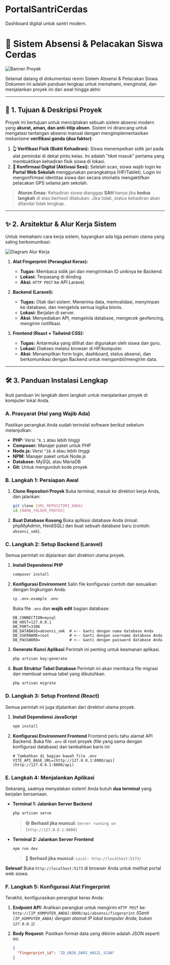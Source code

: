 # PortalSantriCerdas
Dashboard digital untuk santri modern.
# 🚀 Sistem Absensi & Pelacakan Siswa Cerdas

![Banner Proyek](https://placehold.co/800x300/3498db/ffffff?text=Sistem+Absensi+SMK+Pondok)

Selamat datang di dokumentasi resmi Sistem Absensi & Pelacakan Siswa. Dokumen ini adalah panduan lengkap untuk memahami, menginstal, dan menjalankan proyek ini dari awal hingga akhir.

---

## 🎯 1. Tujuan & Deskripsi Proyek

Proyek ini bertujuan untuk menciptakan sebuah sistem absensi modern yang **akurat, aman, dan anti-titip absen**. Sistem ini dirancang untuk mengatasi tantangan absensi manual dengan mengimplementasikan mekanisme **verifikasi ganda (dua faktor)**:

1.  **👆 Verifikasi Fisik (Bukti Kehadiran):** Siswa menempelkan sidik jari pada alat pemindai di dekat pintu kelas. Ini adalah "tiket masuk" pertama yang membuktikan kehadiran fisik siswa di lokasi.
2.  **📱 Konfirmasi Digital (Aktivasi Sesi):** Setelah scan, siswa wajib login ke **Portal Web Sekolah** menggunakan perangkatnya (HP/Tablet). Login ini mengonfirmasi identitas siswa dan secara otomatis mengaktifkan pelacakan GPS selama jam sekolah.

> **Aturan Emas:** Kehadiran siswa dianggap **SAH** hanya jika **kedua langkah** di atas berhasil dilakukan. Jika tidak, status kehadiran akan ditandai tidak lengkap.

---

## ✨ 2. Arsitektur & Alur Kerja Sistem

Untuk memahami cara kerja sistem, bayangkan ada tiga pemain utama yang saling berkomunikasi:

![Diagram Alur Kerja](https://placehold.co/800x250/f1f1f1/333333?text=Alat+Fingerprint+->+Backend+(Laravel)+<-+Frontend+(React))

1.  **Alat Fingerprint (Perangkat Keras):**
    * **Tugas:** Membaca sidik jari dan mengirimkan ID uniknya ke Backend.
    * **Lokasi:** Terpasang di dinding.
    * **Aksi:** `HTTP POST` ke API Laravel.

2.  **Backend (Laravel):**
    * **Tugas:** Otak dari sistem. Menerima data, memvalidasi, menyimpan ke database, dan mengelola semua logika bisnis.
    * **Lokasi:** Berjalan di server.
    * **Aksi:** Menyediakan API, mengelola database, mengecek geofencing, mengirim notifikasi.

3.  **Frontend (React + Tailwind CSS):**
    * **Tugas:** Antarmuka yang dilihat dan digunakan oleh siswa dan guru.
    * **Lokasi:** Diakses melalui browser di HP/komputer.
    * **Aksi:** Menampilkan form login, dashboard, status absensi, dan berkomunikasi dengan Backend untuk mengambil/mengirim data.

---

## 🛠️ 3. Panduan Instalasi Lengkap

Ikuti panduan ini langkah demi langkah untuk menjalankan proyek di komputer lokal Anda.

### A. Prasyarat (Hal yang Wajib Ada)

Pastikan perangkat Anda sudah terinstal software berikut sebelum melanjutkan:

* **PHP:** Versi `^8.1` atau lebih tinggi
* **Composer:** Manajer paket untuk PHP
* **Node.js:** Versi `^18.0` atau lebih tinggi
* **NPM:** Manajer paket untuk Node.js
* **Database:** MySQL atau MariaDB
* **Git:** Untuk mengunduh kode proyek

### B. Langkah 1: Persiapan Awal

1.  **Clone Repositori Proyek**
    Buka terminal, masuk ke direktori kerja Anda, dan jalankan:
    ```bash
    git clone [URL_REPOSITORI_ANDA]
    cd [NAMA_FOLDER_PROYEK]
    ```

2.  **Buat Database Kosong**
    Buka aplikasi database Anda (misal: phpMyAdmin, HeidiSQL) dan buat sebuah database baru (contoh: `absensi_smk`).

### C. Langkah 2: Setup Backend (Laravel)

Semua perintah ini dijalankan dari direktori utama proyek.

1.  **Install Dependensi PHP**
    ```bash
    composer install
    ```

2.  **Konfigurasi Environment**
    Salin file konfigurasi contoh dan sesuaikan dengan lingkungan Anda.
    ```bash
    cp .env.example .env
    ```
    Buka file `.env` dan **wajib edit** bagian database:
    ```env
    DB_CONNECTION=mysql
    DB_HOST=127.0.0.1
    DB_PORT=3306
    DB_DATABASE=absensi_smk  # <-- Ganti dengan nama database Anda
    DB_USERNAME=root         # <-- Ganti dengan username database Anda
    DB_PASSWORD=             # <-- Ganti dengan password database Anda
    ```

3.  **Generate Kunci Aplikasi**
    Perintah ini penting untuk keamanan aplikasi.
    ```bash
    php artisan key:generate
    ```

4.  **Buat Struktur Tabel Database**
    Perintah ini akan membaca file migrasi dan membuat semua tabel yang dibutuhkan.
    ```bash
    php artisan migrate
    ```

### D. Langkah 3: Setup Frontend (React)

Semua perintah ini juga dijalankan dari direktori utama proyek.

1.  **Install Dependensi JavaScript**
    ```bash
    npm install
    ```

2.  **Konfigurasi Environment Frontend**
    Frontend perlu tahu alamat API Backend. Buka file `.env` di root proyek (file yang sama dengan konfigurasi database) dan tambahkan baris ini:
    ```env
    # Tambahkan di bagian bawah file .env
    VITE_API_BASE_URL=[http://127.0.0.1:8000/api](http://127.0.0.1:8000/api)
    ```

### E. Langkah 4: Menjalankan Aplikasi

Sekarang, saatnya menyalakan sistem! Anda butuh **dua terminal** yang berjalan bersamaan.

* **Terminal 1: Jalankan Server Backend**
    ```bash
    php artisan serve
    ```
    > 🟢 **Berhasil jika muncul:** `Server running on [http://127.0.0.1:8000]`

* **Terminal 2: Jalankan Server Frontend**
    ```bash
    npm run dev
    ```
    > 🔵 **Berhasil jika muncul:** `Local: http://localhost:5173/`

**Selesai!** Buka `http://localhost:5173` di browser Anda untuk melihat portal web siswa.

### F. Langkah 5: Konfigurasi Alat Fingerprint

Terakhir, konfigurasikan perangkat keras Anda:

1.  **Endpoint API:** Arahkan perangkat untuk mengirim `HTTP POST` ke:
    `http://[IP_KOMPUTER_ANDA]:8000/api/absensi/fingerprint`
    *(Ganti `[IP_KOMPUTER_ANDA]` dengan alamat IP lokal komputer Anda, bukan `127.0.0.1`)*

2.  **Body Request:** Pastikan format data yang dikirim adalah JSON seperti ini:
    ```json
    {
      "fingerprint_id": "ID_UNIK_DARI_HASIL_SCAN"
    }
    ```
